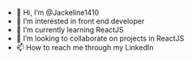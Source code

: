 - 👋 Hi, I’m @Jackeline1410
- 👀 I’m interested in front end developer
- 🌱 I’m currently learning ReactJS
- 💞️ I’m looking to collaborate on projects in ReactJS
- 📫 How to reach me through my LinkedIn

<!---
Jackeline1410/Jackeline1410 is a ✨ special ✨ repository because its `README.md` (this file) appears on your GitHub profile.
You can click the Preview link to take a look at your changes.
--->
